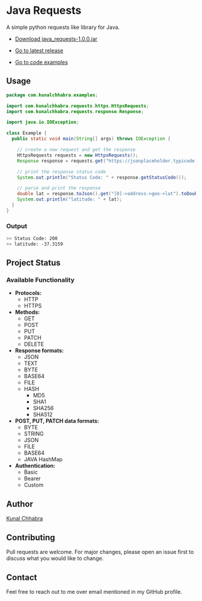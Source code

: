 # Java Requests

A simple python requests like library for Java.

- [Download java_requests-1.0.0.jar](https://github.com/iKunalChhabra/java_requests/releases/download/1.0.0/java_requests-1.0.0.jar)

- [Go to latest release](https://github.com/iKunalChhabra/java_requests/releases/tag/1.0.0)

- [Go to code examples](https://github.com/iKunalChhabra/java_requests/tree/main/src/main/java/com/kunalchhabra/examples)


## Usage

```java
package com.kunalchhabra.examples;

import com.kunalchhabra.requests.https.HttpsRequests;
import com.kunalchhabra.requests.response.Response;

import java.io.IOException;

class Example {
  public static void main(String[] args) throws IOException {

    // create a new request and get the response
    HttpsRequests requests = new HttpsRequests();
    Response response = requests.get("https://jsonplaceholder.typicode.com/users");

    // print the response status code
    System.out.println("Status Code: " + response.getStatusCode());

    // parse and print the response
    double lat = response.toJson().get("[0]->address->geo->lat").toDouble();
    System.out.println("latitude: " + lat);
  }
}

```
### Output
```bash
>> Status Code: 200
>> latitude: -37.3159
```

## Project Status
### Available Functionality
- **Protocols:**
  - HTTP
  - HTTPS
- **Methods:**
  - GET
  - POST
  - PUT
  - PATCH
  - DELETE
- **Response formats:**
  - JSON
  - TEXT
  - BYTE
  - BASE64
  - FILE
  - HASH
    - MD5
    - SHA1
    - SHA256
    - SHA512
- **POST, PUT, PATCH data formats:**
  - BYTE
  - STRING
  - JSON
  - FILE
  - BASE64
  - JAVA HashMap
- **Authentication:**
  - Basic
  - Bearer
  - Custom

## Author
[Kunal Chhabra](https://github.com/iKunalChhabra/)

## Contributing
Pull requests are welcome. For major changes, please open an issue first to discuss what you would like to change.

## Contact
Feel free to reach out to me over email mentioned in my GitHub profile.